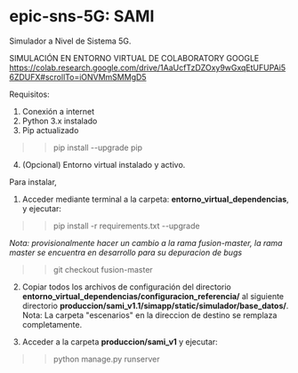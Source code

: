 # epic-sns-5G: SAMI
Simulador a Nivel de Sistema 5G.

SIMULACIÓN EN ENTORNO VIRTUAL DE COLABORATORY GOOGLE
https://colab.research.google.com/drive/1AaUcfTzDZOxy9wGxqEtUFUPAi56ZDUFX#scrollTo=iONVMmSMMgD5

Requisitos:
1. Conexión a internet
2. Python 3.x instalado
3. Pip actualizado
  >>pip install --upgrade pip
4. (Opcional) Entorno virtual instalado y activo.

Para instalar, 

1. Acceder mediante terminal a la carpeta: **entorno_virtual_dependencias**, y ejecutar:
>>pip install -r requirements.txt --upgrade

  *Nota: provisionalmente hacer un cambio a la rama fusion-master, la rama master se encuentra en desarrollo para su depuracion de bugs*
  >>git checkout fusion-master

2. Copiar todos los archivos de configuración del directorio **entorno_virtual_dependencias/configuracion_referencia/** al siguiente directorio **produccion/sami_v1.1/simapp/static/simulador/base_datos/**. Nota: La carpeta "escenarios" en la direccion de destino se remplaza completamente. 

3. Acceder a la carpeta **produccion/sami_v1** y ejecutar:
>>python manage.py runserver

